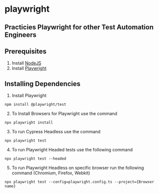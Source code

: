 # playwright

## __Practicies Playwright for other Test Automation Engineers__





## __Prerequisites__
1. Install [NodeJS](https://nodejs.org)
2. Install [Playwright](https://playwright.dev/docs/intro)



## __Installing Dependencies__
1. Install Playwright
````
npm install @playwright/test
````
2. To Install Browsers for Playwright use the command
````
npx playwright install
````

3. To run Cypress Headless use the command
````
npx playwright test
````

4. To run Playwright Headed tests use the following command
````
npx playwright test --headed
````

5. To run Playwright Headless on specific browser run the following command (Chromium, Firefox, Webkit)
````
npx playwright test --config=playwright.config.ts --project={Browser name}
````
